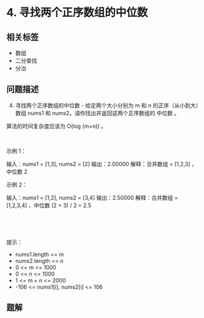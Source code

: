 
# 4. 寻找两个正序数组的中位数

## 相关标签

- 数组
- 二分查找
- 分治

## 问题描述 

4. 寻找两个正序数组的中位数 - 给定两个大小分别为 m 和 n 的正序（从小到大）数组 nums1 和 nums2。请你找出并返回这两个正序数组的 中位数 。

算法的时间复杂度应该为 O(log (m+n)) 。

 

示例 1：


输入：nums1 = [1,3], nums2 = [2]
输出：2.00000
解释：合并数组 = [1,2,3] ，中位数 2


示例 2：


输入：nums1 = [1,2], nums2 = [3,4]
输出：2.50000
解释：合并数组 = [1,2,3,4] ，中位数 (2 + 3) / 2 = 2.5


 

 

提示：

 * nums1.length == m
 * nums2.length == n
 * 0 <= m <= 1000
 * 0 <= n <= 1000
 * 1 <= m + n <= 2000
 * -106 <= nums1[i], nums2[i] <= 106

## 题解


```ts

````